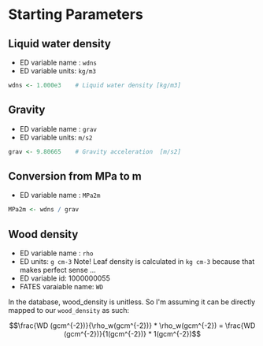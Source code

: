 # Starting Parameters

## Liquid water density
- ED variable name : `wdns`
- ED variable units: `kg/m3`

```r
wdns <- 1.000e3    # Liquid water density [kg/m3]
```

## Gravity
- ED variable name : `grav`
- ED variable units: `m/s2`

```r
grav <- 9.80665    # Gravity acceleration  [m/s2]
```

## Conversion from MPa to m
- ED variable name : `MPa2m`

```r
MPa2m <- wdns / grav
```

## Wood density

- ED variable name : `rho`
- ED units: `g cm-3` Note! Leaf density is calculated in `kg cm-3` because that makes perfect sense ... 
- ED variable id: 1000000055
- FATES varaiable name: `WD`

In the database, wood_density is unitless. 
So I'm assuming it can be directly mapped to our `wood_density` as such:

$$\frac{WD (gcm^{-2})}{\rho_w(gcm^{-2})} * \rho_w(gcm^{-2}) =  \frac{WD (gcm^{-2})}{1(gcm^{-2})} * 1(gcm^{-2})$$




